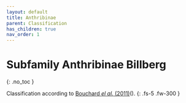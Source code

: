 ```yaml
---
layout: default
title: Anthribinae
parent: Classification
has_children: true
nav_order: 1
---
```



# Subfamily Anthribinae Billberg
{: .no_toc }

Classification according to [Bouchard _el al._ (2011)](url)().
{: .fs-5 .fw-300 }


